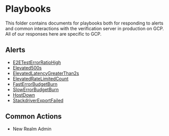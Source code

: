 # Playbooks

This folder contains documents for playbooks both for responding to
alerts and common interactions with the verification server in
production on GCP. All of our responses here are specific to GCP.

## Alerts

 - [E2ETestErrorRatioHigh](alerts/E2ETestErrorRatioHigh.md)
 - [Elevated500s](alerts/Elevated500s.md)
 - [ElevatedLatencyGreaterThan2s](alerts/ElevatedLatencyGreaterThan2s.md)
 - [ElevatedRateLimitedCount](alerts/ElevatedRateLimitedCount.md)
 - [FastErrorBudgetBurn](alerts/FastErrorBudgetBurn.md)
 - [SlowErrorBudgetBurn](alerts/SlowErrorBudgetBurn.md)
 - [HostDown](alerts/HostDown.md)
 - [StackdriverExportFailed](alerts/StackdriverExportFailed.md)

## Common Actions

 - New Realm Admin
